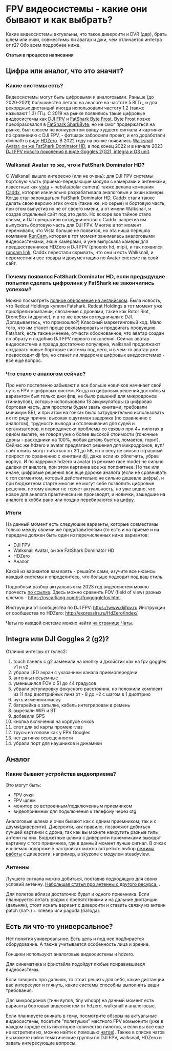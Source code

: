 # FPV видеосистемы - какие они бывают и как выбрать?
Какие видеосистемы актуальны, что такое диверсити и DVR (двр), брать шлем или очки, совместимы ли аватар и джи, чем отличается интегра от г2? Обо всем подробнее ниже.

**Статья в процессе написания**

## Цифра или аналог, что это значит?

### Какие системы есть?
Видеосистемы могут быть цифровыми и аналоговыми. Раньше (до 2020-2021) большинство летало на аналоге на частоте 5.8ГГц, и для рекордных дистанций иногда использовали частоту 1.2 (также называют 1.3) ГГц. С 2019 на рынке появились такие цифровые видеосистемы как [DJI FPV](https://oscarliang.com/dji-digital-fpv-system/) и [FatShark Byte Frost](https://oscarliang.com/fatshark-byte-frost-hd-fpv-system/). Byte Frost позже преобразовался в [FatShark SharkByte](https://oscarliang.com/fatshark-shark-byte/), но не смог продержаться на рынке, был совсем не конкурентом ввиду худшего сигнала и картинки по сравнению с DJI FPV, - фэтшарк забросили проект, и его доработали divimath в виде [HDZero](https://oscarliang.com/hdzero-digital-fpv-system/). В 2022 году на рынке появились [Walksnail Avatar, он же FatShark Dominator HD](https://oscarliang.com/setup-avatar-fpv-system/), а под конец 2022 и в начале 2023 [DJI FPV нового поколения в виде Goggles 2(G2), integra и O3 unit](https://oscarliang.com/dji-o3-air-unit-fpv-goggles-2/).

### Walksnail Avatar то же, что и FatShark Dominator HD?
С Walksnail вышло интересно (или не очень): для DJI FPV системы бортовую часть (приемо-передающие модули с камерами и антеннами, известные как [vista](https://caddxfpv.com/products/nebula-pro-vista-kit-720p-120fps-low-latency-hd-digital-fpv-system) + nebula/polar camera) также делала компания [Caddx](https://caddxfpv.com/), которая изначально разрабатывала аналоговые и экшн камеры. Когда стал зарождаться FatShark Dominator HD, Caddx стали также делать свою версию этих очков (такие же, но серые) и бортовую часть, при этом выпустив их не от своего имени, а от имени Walksnail, и создав отдельный сайт под это дело. Но вскоре все тайное стало явным, и DJI прекратили сотрудничество с Caddx, запретив им выпускать бортовую часть для DJI FPV. Многие в тот момент переживали, что Vista больше не появится, но эта ниша перешла компании [RunCam](https://www.runcam.com/), которая в тот момент занималась аналоговыми видеосистемами, экшн камерами, и уже выпускала камеры для предшественников HDZero и DJI FPV (phoenix hd, mipi), и так появился [runcam link](https://shop.runcam.com/search.php?search_query=link&Search=). Caddx перестали скрывать, что они и есть Walksnail, и переместили все товары и документацию по Avatar системе на свой сайт. 

### Почему появился FatShark Dominator HD, если предыдущие попытки сделать цифролинк у FatShark не закончились успехом?
Можно посмотреть [полное объяснение на английском](https://youtu.be/u8ThI-cR_3Y). 
Была новость, что Redcat Holdings купили Fatshark. Redcat Holdings в тот момент уже приобрели компании, связанные с дронами, такие как Rotor Riot, DroneBox (и другие), и в то же время сотрудничали с DJI. Догадываетесь, что произошло?) Классный маркетинговый ход. Мало того, что им станет проще рекламировать и продвигать продукцию Fatshark, есть также мнение, отчасти обоснованное, что аватар создан по образу и подобию DJI FPV первого поколения. Сейчас аватар видеосистема и правда достаточно популярна, walksnail продолжают создавать новые бортовые системы под него, и в чем-то аватар уже превосходит dji fpv, но станет ли лидером в цифровых виедосистемах - все еще вопрос.

### Что стало с аналогом сейчас?
Про него постепенно забывают и все больше новичков начинает свой путь в FPV с цифровых систем. Когда из цифровых решений достойным вариантом был только джи фпв, не было решений для микродронов (тинивупов), которые использовали 1S аккумуляторы (а цифровая бортовая часть, для простоты будем звать юнитами, требовали минимум 8В), и при этом на гонках было затруднительно использовать их по ряду причин: высокая ощутимая задержка (по сравнению с аналогом), трудности вывода и отслеживания для судей и организаторов, и периодически проблемы со связью при 4+ пилотах в одном вылете, не говоря уже о более высокой стоимости (гоночные дроны - расходники на 100%, любая деталь бьется, ломается, горит). Сейчас же hdzero и avatar предлагают решения для микродронов, вуп/лайт юниты могут питаться от 3.1 до 5В, и по весу не сильно страшный прирост по сравнению с юнитами dji, даже если их облегчить, убрав корпус. И по задержке hdzero и avatar (в режиме race mode) не сильно далеки от аналога, при этом картинка все же поприятнее. Но так или иначе, цифровые решения все еще дороже аналога (если не сравнивать с топ сегментом, который действительно не сильно дешевле цифры), и при бюджетном старте многие не могут себе позволить цифровые решения, потому аналог не теряет актуальность, но уже видно, что новое для аналога практически не производят, и новички, зашедшие на аналоге в хобби рано или поздно перебираются на цифру. 

### Итоги
На данный момент есть следующие варианты, которые совместимы только между своими же представителями (то есть и на приеме и на передаче должен быть один из перечисленных ниже вариантов:
* DJI FPV
* Walksnail Avatar, он же FatShark Dominator HD
* HDZero
* Аналог

Какой из вариантов вам взять - решайте сами, изучите все нюансы каждый системы и определитесь, что больше подходит под ваш стиль.
  
Подробный разбор актуальных на 2023 год видеосистем можно прочесть [по ссылке](https://oscarliang.com/fpv-system/).
Здесь можно сравнить FOV (field of view) разных шлемов - https://oscarliang.com/js/fpvgogglefov.html.

Инструкции от сообщества по DJI FPV:
https://www.djifpv.ru
Инструкции от сообщества по HDZero:
http://expresslrs.ru/HdZero/Index/

Чаты по каждой системе можно найти [на странице Чаты](https://propwashservice.ru/community/chats.html).

## Integra или DJI Goggles 2 (g2)?
Отличия интегры от гулес2:

1. touch панель c g2 заменили на кнопку и джойстик как на fpv goggles v1 и v2
2. убрали LED экран с указанием канала приемопередачи
3. антенны несьемные
4. уменьшился FOV с 51 до 44 градусов
5. убрали регулировку фокусного расстояния, но положили комплект из 11 пар диоптрийных линз от - 8 до +2 с шагом в 1 диоптрию
6. чуть изменили маску
7. батарейка в затылке, кабель интегрирован в ремень
8. вырезали WiFi и BT
9. добавили GPS
10. кнопка включения на корпусе очков
11. слот для sd карты промеж глаз
12. трусы на голове как у FPV Googles
13. нет датчика освещенности
14. убрали порт для наушников и динамики

## Аналог

### Какие бывают устройства видеоприема?

Это могут быть:

- FPV очки
- FPV шлем
- монитор со встроенным/подключенным приемником
- видеоприемник для подключения к телефону через otg

Аналоговые шлема и очки бывают как с одним приемником, так и с двумя(диверсити). Диверсити, как правило, позволяют добиться лучшей картинки с дрона, так как вы можете накрутить разные типы антенн на них.
Бюджетные шлема с диверсити приемниками выводят картинку с того приемника, где в данный момент лучше сигнал. В очках и шлемах подороже в настройках можно встретить выбор [режима работы](https://propwashservice.ru/settings/skyzone.html) с диверсити, например, в skyzone с модулем steadyview.

### Антенны

Лучшего сигнала можно добиться, поставив подходящую для своих условий антенну. [Небольшая статья про антенны с другого ресурса.](https://profpv.ru/fpv-antenny-chto-eto-takoe-kak-rabotayut-i-k/) .

Для полетов вблизи достаточно будет и одного приемника. Если планируется летать рядом с препятствиями и на дальние дистанции (дальняк), стоит искать вариант с диверсити и ставить связку из антенн patch (патч) + клевер или pagoda (пагода).


## Есть ли что-то универсальное?

Нет понятия универсальное. Есть цель и под нее подбирается оборудование. А также учитывается особенность лица и зрение.

Гонщики используют аналоговые видеосистемы и hdzero.

Для синематика и фристайла подойдут любые понравившиеся видеосистемы.

Если говорить про дальняк, то стоит решить для себя, какие дистанции вас интересуют и глянуть, какие системы способны выполнить ваши требования.

Для микродронов (тини вупов, tiny whoop) на данный момент есть варианты бортовых видеосистем от hdzero, walksnail и аналоговые.

Если планируете вникать в тему, посмотрите обзоры на актуальные видеосистемы, посетите "полетушки" местного FPV комьюнити (уже в каждом городе есть некоторое количество пилотов, и если вы все еще не встретили их, можно найти с помощью [чатов](https://propwashservice.ru/community/chats.html)). Также в списке чатов вы можете найти тематические группы по DJI FPV, walksnail, HDZero и задать интересующие вопросы.
